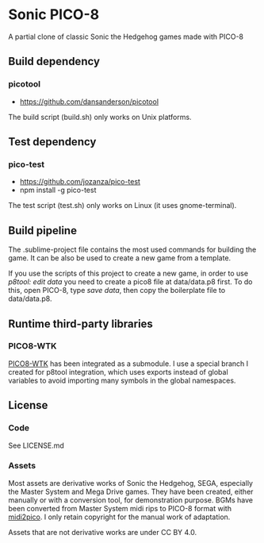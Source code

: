 # Sonic PICO-8

A partial clone of classic Sonic the Hedgehog games made with PICO-8

## Build dependency

### picotool

* https://github.com/dansanderson/picotool

The build script (build.sh) only works on Unix platforms.

## Test dependency

### pico-test

* https://github.com/jozanza/pico-test
* npm install -g pico-test

The test script (test.sh) only works on Linux (it uses gnome-terminal).

## Build pipeline

The .sublime-project file contains the most used commands for building the game. It can be also be used to create a new game from a template.

If you use the scripts of this project to create a new game, in order to use *p8tool: edit data* you need to create a pico8 file at data/data.p8 first. To do this, open PICO-8, type *save data*, then copy the boilerplate file to data/data.p8.

## Runtime third-party libraries

### PICO8-WTK

[PICO8-WTK](https://github.com/Saffith/PICO8-WTK) has been integrated as a submodule. I use a special branch I created for p8tool integration, which uses exports instead of global variables to avoid importing many symbols in the global namespaces.

## License

### Code

See LICENSE.md

### Assets

Most assets are derivative works of Sonic the Hedgehog, SEGA, especially the Master System and Mega Drive games. They have been created, either manually or with a conversion tool, for demonstration purpose. BGMs have been converted from Master System midi rips to PICO-8 format with [midi2pico](https://github.com/gamax92/midi2pico). I only retain copyright for the manual work of adaptation.

Assets that are not derivative works are under CC BY 4.0.
